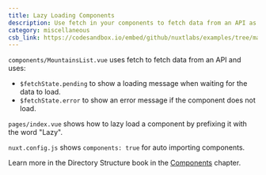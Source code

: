 ```yaml
---
title: Lazy Loading Components
description: Use fetch in your components to fetch data from an API as well as auto importing and lazy loading components
category: miscellaneous
csb_link: https://codesandbox.io/embed/github/nuxtlabs/examples/tree/master/miscellaneous/lazy-loading-components?fontsize=14&hidenavigation=1&theme=dark&view=editor
---
```


<example-intro></example-intro>

`components/MountainsList.vue` uses fetch to fetch data from an API and uses:

- `$fetchState.pending` to show a loading message when waiting for the data to load.
- `$fetchState.error` to show an error message if the component does not load.

`pages/index.vue` shows how to lazy load a component by prefixing it with the word "Lazy".

`nuxt.config.js` shows `components: true` for auto importing components.

<base-alert type="next">

Learn more in the Directory Structure book in the [Components](/docs/directory-structure/components) chapter.

</base-alert>

<code-sandbox :src="csb_link"></code-sandbox>
